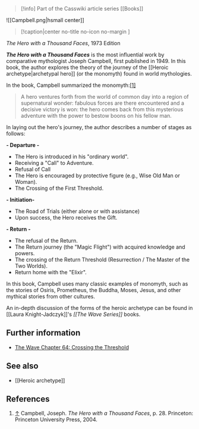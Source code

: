 > [!info] Part of the Casswiki article series [[Books]]

![[Campbell.png|hsmall center]]
> [!caption|center no-title no-icon no-margin ]
> 
_The Hero with a Thousand Faces_, 1973 Edition

_**The Hero with a Thousand Faces**_ is the most influential work by comparative mythologist Joseph Campbell, first published in 1949. In this book, the author explores the theory of the journey of the [[Heroic archetype|archetypal hero]] (or the monomyth) found in world mythologies.

In the book, Campbell summarized the monomyth:[\[1\]](#cite_note-1)

> A hero ventures forth from the world of common day into a region of supernatural wonder: fabulous forces are there encountered and a decisive victory is won: the hero comes back from this mysterious adventure with the power to bestow boons on his fellow man.

In laying out the hero's journey, the author describes a number of stages as follows:

**\- Departure -**

*   The Hero is introduced in his "ordinary world".
*   Receiving a "Call" to Adventure.
*   Refusal of Call
*   The Hero is encouraged by protective figure (e.g., Wise Old Man or Woman).
*   The Crossing of the First Threshold.

**\- Initiation-**

*   The Road of Trials (either alone or with assistance)
*   Upon success, the Hero receives the Gift.

**\- Return -**

*   The refusal of the Return.
*   The Return journey (the "Magic Flight") with acquired knowledge and powers.
*   The crossing of the Return Threshold (Resurrection / The Master of the Two Worlds).
*   Return home with the "Elixir".

In this book, Campbell uses many classic examples of monomyth, such as the stories of Osiris, Prometheus, the Buddha, Moses, Jesus, and other mythical stories from other cultures.

An in-depth discussion of the forms of the heroic archetype can be found in [[Laura Knight-Jadczyk]]'s _[[The Wave Series]]_ books.

Further information
-------------------

*   [The Wave Chapter 64: Crossing the Threshold](http://cassiopaea.org/2012/03/14/the-wave-chapter-64-crossing-the-threshold/)

See also
--------

*   [[Heroic archetype]]

References
----------

1.  [↑](#cite_ref-1) Campbell, Joseph. _The Hero with a Thousand Faces_, p. 28. Princeton: Princeton University Press, 2004.